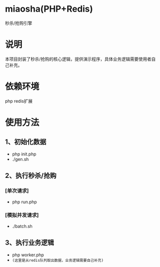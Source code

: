 # miaosha(PHP+Redis<watch>)
秒杀/抢购引擎

# 说明
本项目封装了秒杀/抢购的核心逻辑，提供演示程序，具体业务逻辑需要使用者自己补充。

# 依赖环境
php redis扩展

# 使用方法
## 1、初始化数据  
* php init.php 
* ./gen.sh 

## 2、执行秒杀/抢购 
### [单次请求] 
* php run.php 

### [模拟并发请求] 
* ./batch.sh 

## 3、执行业务逻辑   
* php worker.php 
* `(这里是从redis队列取出数据，业务逻辑需要自己补充)` 
